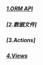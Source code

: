 ##### [1.ORM API](https://github.com/bdoffr/odoo/tree/main/Developer/Reference/orm_api.md)

##### [2.数据文件]

##### [3.Actions]

##### [4.Views](https://github.com/bdoffr/odoo/tree/main/Developer/Reference/views.md)
